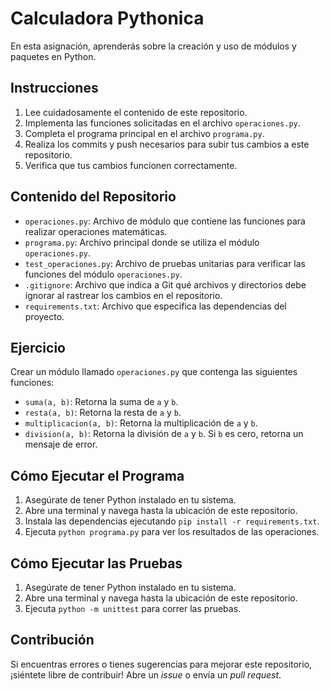 # Calculadora Pythonica

En esta asignación, aprenderás sobre la creación y uso de módulos y paquetes en Python.

## Instrucciones

1. Lee cuidadosamente el contenido de este repositorio.
2. Implementa las funciones solicitadas en el archivo `operaciones.py`.
3. Completa el programa principal en el archivo `programa.py`.
4. Realiza los commits y push necesarios para subir tus cambios a este repositorio.
5. Verifica que tus cambios funcionen correctamente.

## Contenido del Repositorio

- `operaciones.py`: Archivo de módulo que contiene las funciones para realizar operaciones matemáticas.
- `programa.py`: Archivo principal donde se utiliza el módulo `operaciones.py`.
- `test_operaciones.py`: Archivo de pruebas unitarias para verificar las funciones del módulo `operaciones.py`.
- `.gitignore`: Archivo que indica a Git qué archivos y directorios debe ignorar al rastrear los cambios en el repositorio.
- `requirements.txt`: Archivo que especifica las dependencias del proyecto.

## Ejercicio

Crear un módulo llamado `operaciones.py` que contenga las siguientes funciones:

- `suma(a, b)`: Retorna la suma de `a` y `b`.
- `resta(a, b)`: Retorna la resta de `a` y `b`.
- `multiplicacion(a, b)`: Retorna la multiplicación de `a` y `b`.
- `division(a, b)`: Retorna la división de `a` y `b`. Si `b` es cero, retorna un mensaje de error.

## Cómo Ejecutar el Programa

1. Asegúrate de tener Python instalado en tu sistema.
2. Abre una terminal y navega hasta la ubicación de este repositorio.
3. Instala las dependencias ejecutando `pip install -r requirements.txt`.
4. Ejecuta `python programa.py` para ver los resultados de las operaciones.

## Cómo Ejecutar las Pruebas

1. Asegúrate de tener Python instalado en tu sistema.
2. Abre una terminal y navega hasta la ubicación de este repositorio.
3. Ejecuta `python -m unittest` para correr las pruebas.

## Contribución

Si encuentras errores o tienes sugerencias para mejorar este repositorio, ¡siéntete libre de contribuir! Abre un *issue* o envía un *pull request*.
